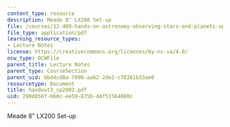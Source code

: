 ```yaml
---
content_type: resource
description: Meade 8" LX200 Set-up
file: /courses/12-409-hands-on-astronomy-observing-stars-and-planets-spring-2002/290d856f660cee59875bd4f51564080c_handout3_sp2002.pdf
file_type: application/pdf
learning_resource_types:
- Lecture Notes
license: https://creativecommons.org/licenses/by-nc-sa/4.0/
ocw_type: OCWFile
parent_title: Lecture Notes
parent_type: CourseSection
parent_uid: bb44cd8a-7098-aa62-2de2-c78261b33ae0
resourcetype: Document
title: handout3_sp2002.pdf
uid: 290d856f-660c-ee59-875b-d4f51564080c
---
```

Meade 8" LX200 Set-up